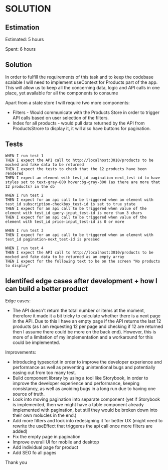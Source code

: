 # SOLUTION

## Estimation

Estimated: 5 hours

Spent: 6 hours

## Solution

In order to fulfill the requirements of this task and to keep the codebase scalable I will need to implement useContext for Products part of the app.
This will allow us to keep all the concerning data, logic and API calls in one place, yet available for all the components to consume

Apart from a state store I will require two more components:

- Filters - Would communicate with the Products Store in order to trigger API calls based on user selection of the filters.
- Index for all products - would pull data returned by the API from ProductsStrore to display it, it will also have buttons for pagination.

## Tests

```gherkin
WHEN I run test 1
THEN I expect the API call to http://localhost:3010/products to be mocked and fake data to be returned
THEN I expect the tests to check that the 12 products have been rendered
THEN I expect an element with test_id pagination-next_test-id to have styles set to text-gray-800 hover:bg-gray-300 (as there are more that 12 products) in the db

WHEN I run test 2
THEN I expect for an api call to be triggered when an element with test_id subscription-checkbox_test-id is set to true state
THEN I expect for an api call to be triggered when value of the element with test_id query-input_test-id is more than 3 chars
THEN I expect for an api call to be triggered when value of the element with test_id price-input_test-id is 0 or more

WHEN I run test 3
THEN I expect for an api call to be triggered when an element with test_id pagination-next_test-id is pressed

WHEN I run test 4
THEN I expect the API call to http://localhost:3010/products to be mocked and fake data to be returned as an empty array
THEN I expect for the following text to be on the screen "No products to display"

```

## Identifed edge cases after development + how I can build a better product

Edge cases:

- The API doesn't return the total number or items at the moment, therefore it made it a bit tricky to calculate whether there is a next page in the API. Due to this I have an empty page if the API returns the last 12 products (as I am requesting 12 per page and checking if 12 are returned then I assume there could be more on the back end). However, this is more of a limitation of my implementation and a workaround for this could be implemented.

Improvements:

- Introducing typescript in order to improve the developer experience and performance as well as preventing unintentional bugs and potentially easing out from too many test.
- Build component library by using a tool like Storybook, in order to improve the developer experience and performance, keeping consistancy, as well as avoiding bugs in a long run due to having one source of truth.
- Look into moving pagination into separate component (yet if Storybook is implemented, then we might have a table component already implemented with pagination, but still they would be broken down into their own molucles in the end.)
- Add more filters and look into redesigning it for better UX (might need to rewrite the useEffect that triggeres the api call once more filters are added)
- Fix the empty page in pagination
- Improve overall UI for mobile and desktop
- Add individual page for product
- Add SEO fo all pages

Thank you
